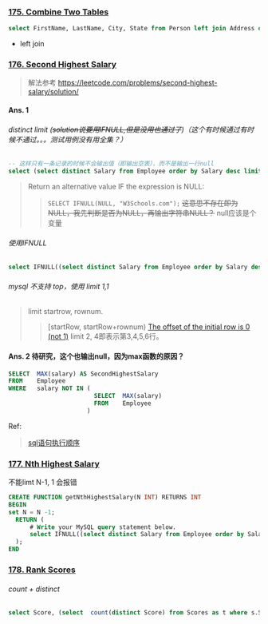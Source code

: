 ### [175. Combine Two Tables](https://leetcode.com/problems/combine-two-tables/description/)

```sql
select FirstName, LastName, City, State from Person left join Address on Person.PersonId = Address.PersonId;
```

+ left join


### [176. Second Highest Salary](https://leetcode.com/problems/second-highest-salary/description/)


> 解法参考 <https://leetcode.com/problems/second-highest-salary/solution/>


#### Ans. 1
###### distinct limit (~~solution说要用IFNULL,但是没用也通过了~~)（这个有时候通过有时候不通过。。。测试用例没有用全集？）
```sql
-- 这样只有一条记录的时候不会输出值（即输出空表），而不是输出一行null
select (select distinct Salary from Employee order by Salary desc limit 1,1) as SecondHighestSalary;
```
> Return an alternative value IF the expression is NULL:
>> `SELECT IFNULL(NULL, "W3Schools.com");`
~~这意思不存在即为NULL，我先判断是否为NULL，再输出字符串NULL？~~ null应该是个变量

###### 使用IFNULL
```sql
select IFNULL((select distinct Salary from Employee order by Salary desc limit 1,1), null) as SecondHighestSalary;
```

###### mysql 不支持 top，使用 limit 1,1 
> limit startrow, rownum. 
>> [startRow, startRow+rownum)  [The offset of the initial row is 0 (not 1)](https://dev.mysql.com/doc/refman/8.0/en/select.html) limit 2, 4即表示第3,4,5,6行。



#### Ans. 2 待研究，这个也输出null，因为max函数的原因？
```sql
SELECT  MAX(salary) AS SecondHighestSalary
FROM    Employee
WHERE   salary NOT IN (
                        SELECT  MAX(salary)
                        FROM    Employee
                      )
```

Ref:
> [sql语句执行顺序](https://www.jianshu.com/p/bb19b6b0fdc3)

### [177. Nth Highest Salary](https://leetcode.com/problems/nth-highest-salary/description/)

不能limt N-1, 1 会报错

```sql
CREATE FUNCTION getNthHighestSalary(N INT) RETURNS INT
BEGIN
set N = N -1;
  RETURN (
      # Write your MySQL query statement below.
      select IFNULL((select distinct Salary from Employee order by Salary desc limit N, 1), NULL)  
  );
END
```

### [178. Rank Scores](https://leetcode.com/problems/rank-scores/description/)

###### count + distinct

```sql
select Score, (select  count(distinct Score) from Scores as t where s.Score <= t.Score ) as Rank from Scores as s order by Score desc
```